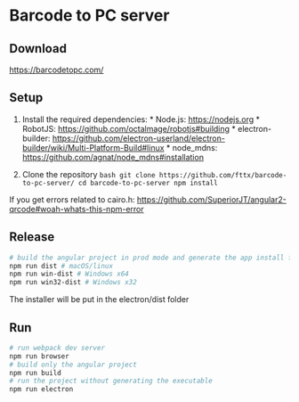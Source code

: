 # Barcode to PC server

## Download
https://barcodetopc.com/


## Setup
  1. Install the required dependencies:
    * Node.js: https://nodejs.org
    * RobotJS: https://github.com/octalmage/robotjs#building
    * electron-builder: https://github.com/electron-userland/electron-builder/wiki/Multi-Platform-Build#linux
    * node_mdns: https://github.com/agnat/node_mdns#installation

  2. Clone the repository
    ```bash
    git clone https://github.com/fttx/barcode-to-pc-server/
    cd barcode-to-pc-server
    npm install
    ```

  If you get errors related to cairo.h:  https://github.com/SuperiorJT/angular2-qrcode#woah-whats-this-npm-error


## Release 
  ```bash
  # build the angular project in prod mode and generate the app install files
  npm run dist # macOS/linux
  npm run win-dist # Windows x64
  npm run win32-dist # Windows x32
  ```
  
  The installer will be put in the electron/dist folder


## Run
  ```bash
  # run webpack dev server
  npm run browser
  # build only the angular project
  npm run build
  # run the project without generating the executable
  npm run electron
  ```
